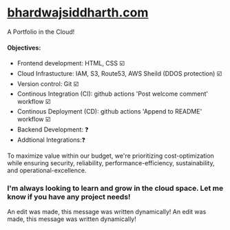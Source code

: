 # [bhardwajsiddharth.com](http://bhardwajsiddharth.com/)

A Portfolio in the Cloud!

#### Objectives:
* Frontend development: HTML, CSS ☑️
* Cloud Infrastucture:  IAM, S3, Route53, AWS Sheild (DDOS protection) ☑️
* Version control: Git ☑️
* Continous Integration (CI): github actions 'Post welcome comment' workflow ☑️
* Continous Deployment (CD): github actions 'Append to README' workflow ☑️
* Backend Development: ❓
* Addtional Integrations:❓

To maximize value within our budget, we're prioritizing cost-optimization while ensuring security, reliability, performance-efficiency, sustainability, and operational-excellence.

### I'm always looking to learn and grow in the cloud space. Let me know if you have any project needs! 

An edit was made, this message was written dynamically!
An edit was made, this message was written dynamically!
